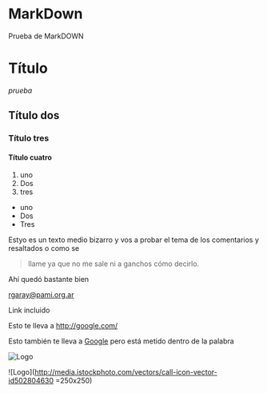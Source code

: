 # MarkDown
Prueba de MarkDOWN


# Título

_prueba_

## Título dos

### Título tres

#### Título cuatro

1. uno
2. Dos
3. tres

* uno
* Dos
* Tres

Estyo es un texto medio bizarro y vos a probar el tema de los comentarios y resaltados o como se 
>llame ya que no me sale ni a ganchos cómo decirlo.

Ahí quedó bastante bien

<rgaray@pami.org.ar>

Link incluido

Esto te lleva a <http://google.com/>

Esto también te lleva a [Google](http://google.com) pero está metido dentro de la palabra

![Logo](http://media.istockphoto.com/vectors/call-icon-vector-id502804630)


![Logo](http://media.istockphoto.com/vectors/call-icon-vector-id502804630 =250x250)

